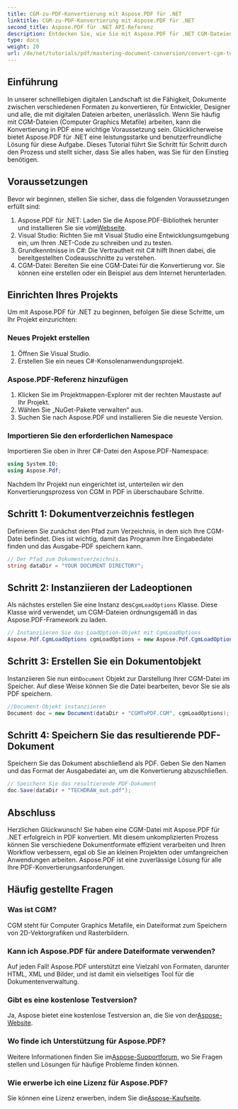 ```yaml
---
title: CGM-zu-PDF-Konvertierung mit Aspose.PDF für .NET
linktitle: CGM-zu-PDF-Konvertierung mit Aspose.PDF für .NET
second_title: Aspose.PDF für .NET API-Referenz
description: Entdecken Sie, wie Sie mit Aspose.PDF für .NET CGM-Dateien (Computer Graphics Metafile) ganz einfach in das PDF-Format konvertieren. Perfekt für Entwickler und Designer gleichermaßen.
type: docs
weight: 20
url: /de/net/tutorials/pdf/mastering-document-conversion/convert-cgm-to-pdf/
---
```

## Einführung

In unserer schnelllebigen digitalen Landschaft ist die Fähigkeit, Dokumente zwischen verschiedenen Formaten zu konvertieren, für Entwickler, Designer und alle, die mit digitalen Dateien arbeiten, unerlässlich. Wenn Sie häufig mit CGM-Dateien (Computer Graphics Metafile) arbeiten, kann die Konvertierung in PDF eine wichtige Voraussetzung sein. Glücklicherweise bietet Aspose.PDF für .NET eine leistungsstarke und benutzerfreundliche Lösung für diese Aufgabe. Dieses Tutorial führt Sie Schritt für Schritt durch den Prozess und stellt sicher, dass Sie alles haben, was Sie für den Einstieg benötigen.

## Voraussetzungen

Bevor wir beginnen, stellen Sie sicher, dass die folgenden Voraussetzungen erfüllt sind:

1.  Aspose.PDF für .NET: Laden Sie die Aspose.PDF-Bibliothek herunter und installieren Sie sie vom[Webseite](https://releases.aspose.com/pdf/net/).
2. Visual Studio: Richten Sie mit Visual Studio eine Entwicklungsumgebung ein, um Ihren .NET-Code zu schreiben und zu testen.
3. Grundkenntnisse in C#: Die Vertrautheit mit C# hilft Ihnen dabei, die bereitgestellten Codeausschnitte zu verstehen.
4. CGM-Datei: Bereiten Sie eine CGM-Datei für die Konvertierung vor. Sie können eine erstellen oder ein Beispiel aus dem Internet herunterladen.

## Einrichten Ihres Projekts

Um mit Aspose.PDF für .NET zu beginnen, befolgen Sie diese Schritte, um Ihr Projekt einzurichten:

### Neues Projekt erstellen

1. Öffnen Sie Visual Studio.
2. Erstellen Sie ein neues C#-Konsolenanwendungsprojekt.

### Aspose.PDF-Referenz hinzufügen

1. Klicken Sie im Projektmappen-Explorer mit der rechten Maustaste auf Ihr Projekt.
2. Wählen Sie „NuGet-Pakete verwalten“ aus.
3. Suchen Sie nach Aspose.PDF und installieren Sie die neueste Version.

### Importieren Sie den erforderlichen Namespace

Importieren Sie oben in Ihrer C#-Datei den Aspose.PDF-Namespace:

```csharp
using System.IO;
using Aspose.Pdf;
```

Nachdem Ihr Projekt nun eingerichtet ist, unterteilen wir den Konvertierungsprozess von CGM in PDF in überschaubare Schritte.

## Schritt 1: Dokumentverzeichnis festlegen

Definieren Sie zunächst den Pfad zum Verzeichnis, in dem sich Ihre CGM-Datei befindet. Dies ist wichtig, damit das Programm Ihre Eingabedatei finden und das Ausgabe-PDF speichern kann.

```csharp
// Der Pfad zum Dokumentverzeichnis.
string dataDir = "YOUR DOCUMENT DIRECTORY";
```

## Schritt 2: Instanziieren der Ladeoptionen

 Als nächstes erstellen Sie eine Instanz des`CgmLoadOptions` Klasse. Diese Klasse wird verwendet, um CGM-Dateien ordnungsgemäß in das Aspose.PDF-Framework zu laden.

```csharp
// Instanziieren Sie das LoadOption-Objekt mit CgmLoadOptions
Aspose.Pdf.CgmLoadOptions cgmLoadOptions = new Aspose.Pdf.CgmLoadOptions();
```

## Schritt 3: Erstellen Sie ein Dokumentobjekt

 Instanziieren Sie nun ein`Document` Objekt zur Darstellung Ihrer CGM-Datei im Speicher. Auf diese Weise können Sie die Datei bearbeiten, bevor Sie sie als PDF speichern.

```csharp
//Document-Objekt instanziieren
Document doc = new Document(dataDir + "CGMToPDF.CGM", cgmLoadOptions);
```

## Schritt 4: Speichern Sie das resultierende PDF-Dokument

Speichern Sie das Dokument abschließend als PDF. Geben Sie den Namen und das Format der Ausgabedatei an, um die Konvertierung abzuschließen.

```csharp
// Speichern Sie das resultierende PDF-Dokument
doc.Save(dataDir + "TECHDRAW_out.pdf");
```

## Abschluss

Herzlichen Glückwunsch! Sie haben eine CGM-Datei mit Aspose.PDF für .NET erfolgreich in PDF konvertiert. Mit diesem unkomplizierten Prozess können Sie verschiedene Dokumentformate effizient verarbeiten und Ihren Workflow verbessern, egal ob Sie an kleinen Projekten oder umfangreichen Anwendungen arbeiten. Aspose.PDF ist eine zuverlässige Lösung für alle Ihre PDF-Konvertierungsanforderungen.

## Häufig gestellte Fragen

### Was ist CGM?

CGM steht für Computer Graphics Metafile, ein Dateiformat zum Speichern von 2D-Vektorgrafiken und Rasterbildern.

### Kann ich Aspose.PDF für andere Dateiformate verwenden?

Auf jeden Fall! Aspose.PDF unterstützt eine Vielzahl von Formaten, darunter HTML, XML und Bilder, und ist damit ein vielseitiges Tool für die Dokumentenverwaltung.

### Gibt es eine kostenlose Testversion?

 Ja, Aspose bietet eine kostenlose Testversion an, die Sie von der[Aspose-Website](https://releases.aspose.com/).

### Wo finde ich Unterstützung für Aspose.PDF?

 Weitere Informationen finden Sie im[Aspose-Supportforum](https://forum.aspose.com/c/pdf/10), wo Sie Fragen stellen und Lösungen für häufige Probleme finden können.

### Wie erwerbe ich eine Lizenz für Aspose.PDF?

 Sie können eine Lizenz erwerben, indem Sie die[Aspose-Kaufseite](https://purchase.conholdate.com/buy).